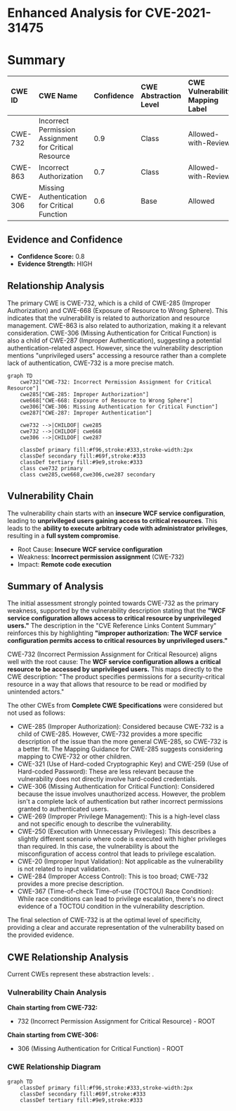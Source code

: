 # Enhanced Analysis for CVE-2021-31475

# Summary
| CWE ID  | CWE Name                                                      | Confidence | CWE Abstraction Level | CWE Vulnerability Mapping Label | CWE-Vulnerability Mapping Notes |
| :-------- | :------------------------------------------------------------ | :--------- | :---------------------- | :------------------------------ | :------------------------------ |
| CWE-732   | Incorrect Permission Assignment for Critical Resource       | 0.9        | Class                   | Allowed-with-Review             | Primary CWE                     |
| CWE-863   | Incorrect Authorization                                       | 0.7        | Class                   | Allowed-with-Review             | Secondary Candidate             |
| CWE-306   | Missing Authentication for Critical Function                | 0.6        | Base                    | Allowed                         | Secondary Candidate             |

## Evidence and Confidence

*   **Confidence Score:** 0.8
*   **Evidence Strength:** HIGH

## Relationship Analysis
The primary CWE is CWE-732, which is a child of CWE-285 (Improper Authorization) and CWE-668 (Exposure of Resource to Wrong Sphere). This indicates that the vulnerability is related to authorization and resource management. CWE-863 is also related to authorization, making it a relevant consideration. CWE-306 (Missing Authentication for Critical Function) is also a child of CWE-287 (Improper Authentication), suggesting a potential authentication-related aspect. However, since the vulnerability description mentions "unprivileged users" accessing a resource rather than a complete lack of authentication, CWE-732 is a more precise match.

```mermaid
graph TD
    cwe732["CWE-732: Incorrect Permission Assignment for Critical Resource"]
    cwe285["CWE-285: Improper Authorization"]
    cwe668["CWE-668: Exposure of Resource to Wrong Sphere"]
    cwe306["CWE-306: Missing Authentication for Critical Function"]
    cwe287["CWE-287: Improper Authentication"]

    cwe732 -->|CHILDOF| cwe285
    cwe732 -->|CHILDOF| cwe668
    cwe306 -->|CHILDOF| cwe287

    classDef primary fill:#f96,stroke:#333,stroke-width:2px
    classDef secondary fill:#69f,stroke:#333
    classDef tertiary fill:#9e9,stroke:#333
    class cwe732 primary
    class cwe285,cwe668,cwe306,cwe287 secondary
```

## Vulnerability Chain
The vulnerability chain starts with an **insecure WCF service configuration**, leading to **unprivileged users gaining access to critical resources**. This leads to the **ability to execute arbitrary code with administrator privileges**, resulting in a **full system compromise**.
  - Root Cause: **Insecure WCF service configuration**
  - Weakness: **Incorrect permission assignment** (CWE-732)
  - Impact: **Remote code execution**

## Summary of Analysis
The initial assessment strongly pointed towards CWE-732 as the primary weakness, supported by the vulnerability description stating that the **"WCF service configuration allows access to critical resource by unprivileged users."** The description in the "CVE Reference Links Content Summary" reinforces this by highlighting **"improper authorization: The WCF service configuration permits access to critical resources by unprivileged users."**

CWE-732 (Incorrect Permission Assignment for Critical Resource) aligns well with the root cause: The **WCF service configuration allows a critical resource to be accessed by unprivileged users.** This maps directly to the CWE description: "The product specifies permissions for a security-critical resource in a way that allows that resource to be read or modified by unintended actors."

The other CWEs from **Complete CWE Specifications** were considered but not used as follows:

*   CWE-285 (Improper Authorization): Considered because CWE-732 is a child of CWE-285. However, CWE-732 provides a more specific description of the issue than the more general CWE-285, so CWE-732 is a better fit. The Mapping Guidance for CWE-285 suggests considering mapping to CWE-732 or other children.
*   CWE-321 (Use of Hard-coded Cryptographic Key) and CWE-259 (Use of Hard-coded Password): These are less relevant because the vulnerability does not directly involve hard-coded credentials.
*   CWE-306 (Missing Authentication for Critical Function): Considered because the issue involves unauthorized access. However, the problem isn't a complete lack of authentication but rather incorrect permissions granted to authenticated users.
*   CWE-269 (Improper Privilege Management): This is a high-level class and not specific enough to describe the vulnerability.
*   CWE-250 (Execution with Unnecessary Privileges): This describes a slightly different scenario where code is executed with higher privileges than required. In this case, the vulnerability is about the misconfiguration of access control that leads to privilege escalation.
*   CWE-20 (Improper Input Validation): Not applicable as the vulnerability is not related to input validation.
*   CWE-284 (Improper Access Control): This is too broad; CWE-732 provides a more precise description.
*   CWE-367 (Time-of-check Time-of-use (TOCTOU) Race Condition): While race conditions can lead to privilege escalation, there's no direct evidence of a TOCTOU condition in the vulnerability description.

The final selection of CWE-732 is at the optimal level of specificity, providing a clear and accurate representation of the vulnerability based on the provided evidence.


## CWE Relationship Analysis

Current CWEs represent these abstraction levels: .


### Vulnerability Chain Analysis

**Chain starting from CWE-732:**
- 732 (Incorrect Permission Assignment for Critical Resource) - ROOT


**Chain starting from CWE-306:**
- 306 (Missing Authentication for Critical Function) - ROOT



### CWE Relationship Diagram

```mermaid
graph TD
    classDef primary fill:#f96,stroke:#333,stroke-width:2px
    classDef secondary fill:#69f,stroke:#333
    classDef tertiary fill:#9e9,stroke:#333
```